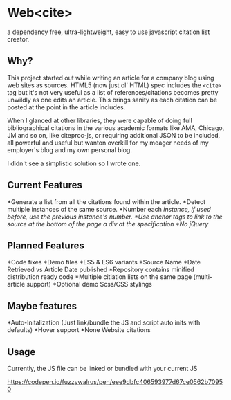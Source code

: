 # Web&lt;cite>
a dependency free, ultra-lightweight, easy to use javascript citation list creator.

## Why?

This project started out while writing an article for a company blog using web sites as sources. HTML5 (now just ol' HTML) spec includes the `<cite>` tag but it's not very useful as a list of references/citations becomes pretty unwildly as one edits an article. This brings sanity as each citation can be posted at the point in the article includes.

When I glanced at other libraries, they were capable of doing full bibliographical citations in the various academic formats like AMA, Chicago, JM  and so on, like citeproc-js, or requiring additional JSON to be included, all powerful and useful but wanton overkill for my meager needs of my employer's blog and my own personal blog.

I didn't see a simplistic solution so I wrote one.

## Current Features

*Generate a list from all the citations found within the article.
*Detect multiple instances of the same source.
*Number each <cite> instance, if used before, use the previous instance's number.
*Use anchor tags to link to the source at the bottom of the page a div at the specification
*No jQuery
  
## Planned Features

*Code fixes
*Demo files
*ES5 & ES6 variants
*Source Name
*Date Retrieved vs Article Date published
*Repository contains minified distribution ready code
*Multiple citiation lists on the same page (multi-article support)
*Optional demo Scss/CSS stylings 

## Maybe features

*Auto-Initalization (Just link/bundle the JS and script auto inits with defaults)
*Hover support
*None Website citations


## Usage

Currently, the JS file can be linked or bundled with your current JS

https://codepen.io/fuzzywalrus/pen/eee9dbfc406593977d67ce0562b70950
